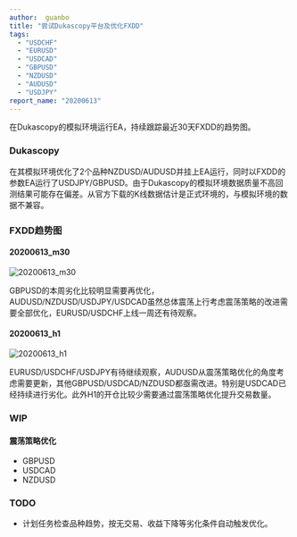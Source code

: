```yaml
---
author:  guanbo
title: "尝试Dukascopy平台及优化FXDD"
tags: 
  - "USDCHF"
  - "EURUSD"
  - "USDCAD"
  - "GBPUSD"
  - "NZDUSD"
  - "AUDUSD"
  - "USDJPY"
report_name: "20200613"
---
```


在Dukascopy的模拟环境运行EA，持续跟踪最近30天FXDD的趋势图。


### Dukascopy
在其模拟环境优化了2个品种NZDUSD/AUDUSD并挂上EA运行，同时以FXDD的参数EA运行了USDJPY/GBPUSD。由于Dukascopy的模拟环境数据质量不高回测结果可能存在偏差。从官方下载的K线数据估计是正式环境的，与模拟环境的数据不兼容。

### FXDD趋势图
#### 20200613_m30
![20200613_m30]({{site.url}}{{site.baseurl}}/assets/images/20200613_m30.png)

GBPUSD的本周劣化比较明显需要再优化，AUDUSD/NZDUSD/USDJPY/USDCAD虽然总体震荡上行考虑震荡策略的改进需要全部优化，EURUSD/USDCHF上线一周还有待观察。


#### 20200613_h1
![20200613_h1]({{site.url}}{{site.baseurl}}/assets/images/20200613_h1.png)

EURUSD/USDCHF/USDJPY有待继续观察，AUDUSD从震荡策略优化的角度考虑需要更新，其他GBPUSD/USDCAD/NZDUSD都亟需改进。特别是USDCAD已经持续进行劣化。此外H1的开仓比较少需要通过震荡策略优化提升交易数量。

### WIP

#### 震荡策略优化
- GBPUSD
- USDCAD
- NZDUSD

### TODO
- 计划任务检查品种趋势，按无交易、收益下降等劣化条件自动触发优化。
